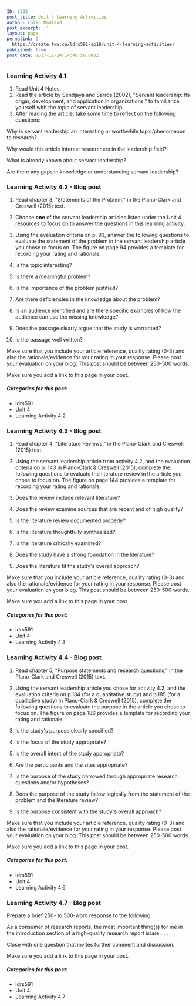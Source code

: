 ```yaml
---
ID: 1332
post_title: Unit 4 Learning Activities
author: Colin Madland
post_excerpt: ''
layout: page
permalink: |
  https://create.twu.ca/ldrs591-sp18/unit-4-learning-activities/
published: true
post_date: 2017-11-24T14:49:50.000Z
---
```


### Learning Activity 4.1

1. Read Unit 4 Notes.
2. Read the article by Sendjaya and Sarros \(2002\), "Servant leadership: Its origin, development, and application in organizations," to familiarize yourself with the topic of servant leadership.
3. After reading the article, take some time to reflect on the following questions:

Why is servant leadership an interesting or worthwhile topic/phenomenon to research?

Why would this article interest researchers in the leadership field? 

What is already known about servant leadership? 

Are there any gaps in knowledge or understanding servant leadership?

### Learning Activity 4.2 - Blog post

1. Read chapter 3, "Statements of the Problem," in the Plano-Clark and Creswell \(2015\) text.

2. Choose **one** of the servant leadership articles listed under the Unit 4 resources to focus on to answer the questions in this learning activity.

3. Using the evaluation criteria on p. 93, answer the following questions to evaluate the statement of the problem in the servant leadership article you chose to focus on. The figure on page 94 provides a template for recording your rating and rationale.

4. Is the topic interesting?

5. Is there a meaningful problem?

6. Is the importance of the problem justified?

7. Are there deficiencies in the knowledge about the problem?

8. Is an audience identified and are there specific examples of how the audience can use the missing knowledge?
9. Does the passage clearly argue that the study is warranted?
10. Is the passage well written?

Make sure that you include your article reference, quality rating \(0-3\) and also the rationale/evidence for your rating in your response.  Please post your evaluation on your blog. This post should be between 250-500 words.

Make sure you add a link to this page in your post.

##### Categories for this post:

* ldrs591
* Unit 4
* Learning Activity 4.2

### Learning Activity 4.3 - Blog post

1. Read chapter 4, "Literature Reviews," in the Plano-Clark and Creswell \(2015\) text.
2. Using the servant leadership article from activity 4.2, and the evaluation criteria on p. 143 in Plano-Clark & Creswell \(2015\), complete the following questions to evaluate the literature review in the article you chose to focus on. The figure on page 144 provides a template for recording your rating and rationale.

3. Does the review include relevant literature?

4. Does the review examine sources that are recent and of high quality?

5. Is the literature review documented properly?

6. Is the literature thoughtfully synthesized?

7. Is the literature critically examined?
8. Does the study have a strong foundation in the literature?
9. Does the literature fit the study's overall approach?

Make sure that you include your article reference, quality rating \(0-3\) and also the rationale/evidence for your rating in your response.  Please post your evaluation on your blog.  This post should be between 250-500 words.

Make sure you add a link to this page in your post.

##### Categories for this post:

* ldrs591
* Unit 4
* Learning Activity 4.3

### Learning Activity 4.4 - Blog post

1. Read chapter 5, "Purpose statements and research questions," in the Plano-Clark and Creswell \(2015\) text.
2. Using the servant leadership article you chose for activity 4.2, and the evaluation criteria on p.184 \(for a quantitative study\) and p.185 \(for a qualitative study\) in Plano-Clark & Creswell \(2015\), complete the following questions to evaluate the purpose in the article you chose to focus on. The figure on page 186 provides a template for recording your rating and rationale.

3. Is the study's purpose clearly specified?

4. Is the focus of the study appropriate?

5. Is the overall intent of the study appropriate?

6. Are the participants and the sites appropriate?

7. Is the purpose of the study narrowed through appropriate research questions and/or hypotheses?
8. Does the purpose of the study follow logically from the statement of the problem and the literature review?
9. Is the purpose consistent with the study's overall approach?

Make sure that you include your article reference, quality rating \(0-3\) and also the rationale/evidence for your rating in your response.  Please post your evaluation on your blog. This post should be between 250-500 words.

Make sure you add a link to this page in your post.

##### Categories for this post:

* ldrs591
* Unit 4
* Learning Activity 4.6

### Learning Activity 4.7 - Blog post

Prepare a brief 250- to 500-word response to the following:

As a consumer of research reports, the most important thing\(s\) for me in the introduction section of a high-quality research report is/are . . .

Close with one question that invites further comment and discussion.

Make sure you add a link to this page in your post.

##### Categories for this post:

* ldrs591
* Unit 4
* Learning Activity 4.7



